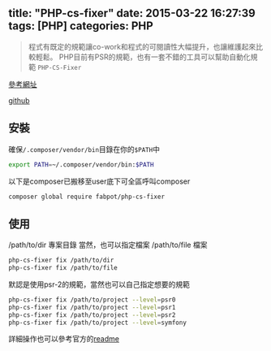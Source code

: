 title: "PHP-cs-fixer"
date: 2015-03-22 16:27:39
tags: [PHP]
categories: PHP
---


>程式有既定的規範讓co-work和程式的可閱讀性大幅提升，也讓維護起來比較輕鬆。
PHP目前有PSR的規範，也有一套不錯的工具可以幫助自動化規範 `PHP-CS-Fixer`

[參考網址](https://phphub.org/topics/547)

[github](https://github.com/FriendsOfPHP/PHP-CS-Fixer)

## 安裝

確保`/.composer/vendor/bin`目錄在你的`$PATH`中
``` bash
export PATH=~/.composer/vendor/bin:$PATH
```

以下是composer已搬移至user底下可全區呼叫composer

``` bash
composer global require fabpot/php-cs-fixer
```

## 使用
/path/to/dir 專案目錄
當然，也可以指定檔案
/path/to/file 檔案
``` bash
php-cs-fixer fix /path/to/dir
php-cs-fixer fix /path/to/file
```

默認是使用psr-2的規範，當然也可以自己指定想要的規範
``` bash
php-cs-fixer fix /path/to/project --level=psr0
php-cs-fixer fix /path/to/project --level=psr1
php-cs-fixer fix /path/to/project --level=psr2
php-cs-fixer fix /path/to/project --level=symfony
```

詳細操作也可以參考官方的[readme](https://github.com/FriendsOfPHP/PHP-CS-Fixer)